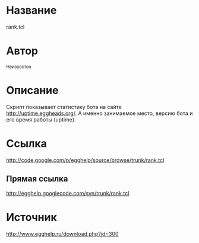 # Название #
rank.tcl


# Автор #
<sup>Неизвестен</sup>


# Описание #
Скрипт показывает статистику бота на сайте http://uptime.eggheads.org/.  А именно занимаемое место, версию бота и его время работы (uptime).


# Ссылка #
http://code.google.com/p/egghelp/source/browse/trunk/rank.tcl

## Прямая ссылка ##
http://egghelp.googlecode.com/svn/trunk/rank.tcl


# Источник #
http://www.egghelp.ru/download.php?id=300


